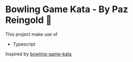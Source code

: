 # Bowling Game Kata - By Paz Reingold :dog:
This project make use of
* Typescript

Inspired by [bowling-game-kata](https://kata-log.rocks/bowling-game-kata)
